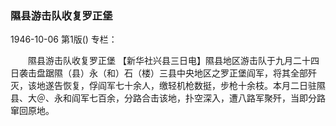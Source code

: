 ### 隰县游击队收复罗正堡

1946-10-06
第1版()
专栏：

　　隰县游击队收复罗正堡
    【新华社兴县三日电】隰县地区游击队于九月二十四日袭击盘踞隰（县）永（和）石（楼）三县中央地区之罗正堡阎军，将其全部歼灭，该地遂告恢复，俘阎军七十余人，缴轻机枪数挺，步枪十余枝。本月二日驻隰县、大＠、永和阎军七百余，分路合击该地，扑空深入，遭八路军聚歼，当即分路窜回原地。
